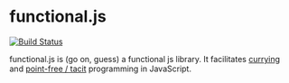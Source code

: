 # functional.js

[![Build Status](https://travis-ci.org/leecrossley/functional-js.png?branch=master)](https://travis-ci.org/leecrossley/functional-js)

functional.js is (go on, guess) a functional js library. It facilitates [currying](http://en.wikipedia.org/wiki/Currying) and [point-free / tacit](http://en.wikipedia.org/wiki/Tacit_programming) programming in JavaScript.